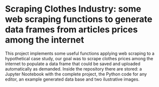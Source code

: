 # Scraping Clothes Industry: some web scraping functions to generate data frames from articles prices among the internet

This project implements some useful functions applying web scraping to a hypothetical case study, our goal was to scrape clothes prices among the internet to populate a data frame that could be saved and uploaded automatically as demanded. Inside the repository there are stored: a Jupyter Nootebook with the complete project, the Python code for any editor, an example generated data base and two ilustrative images.
